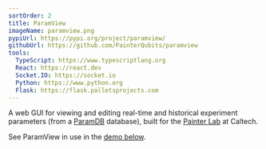 ```yaml
---
sortOrder: 2
title: ParamView
imageName: paramview.png
pypiUrl: https://pypi.org/project/paramview/
githubUrl: https://github.com/PainterQubits/paramview
tools:
  TypeScript: https://www.typescriptlang.org
  React: https://react.dev
  Socket.IO: https://socket.io
  Python: https://www.python.org
  Flask: https://flask.palletsprojects.com
---
```


A web GUI for viewing and editing real-time and historical experiment parameters (from a
<a href="https://github.com/PainterQubits/paramdb">ParamDB</a> database), built for the
<a href="https://painterlab.caltech.edu" target="_blank">Painter Lab</a> at Caltech.

See ParamView in use in the <a href="#demos">demo below</a>.
